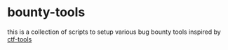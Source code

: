 # bounty-tools

this is a collection of scripts to setup various bug bounty tools
inspired by [ctf-tools](https://github.com/zardus/ctf-tools)
